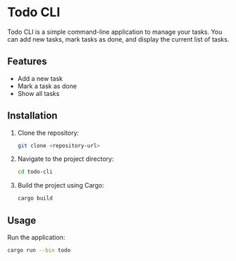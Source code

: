 # Todo CLI

Todo CLI is a simple command-line application to manage your tasks. You can add new tasks, mark tasks as done, and display the current list of tasks.

## Features

- Add a new task
- Mark a task as done
- Show all tasks

## Installation

1. Clone the repository:
    ```sh
    git clone <repository-url>
    ```
2. Navigate to the project directory:
    ```sh
    cd todo-cli
    ```
3. Build the project using Cargo:
    ```sh
    cargo build
    ```

## Usage

Run the application:
```sh
cargo run --bin todo